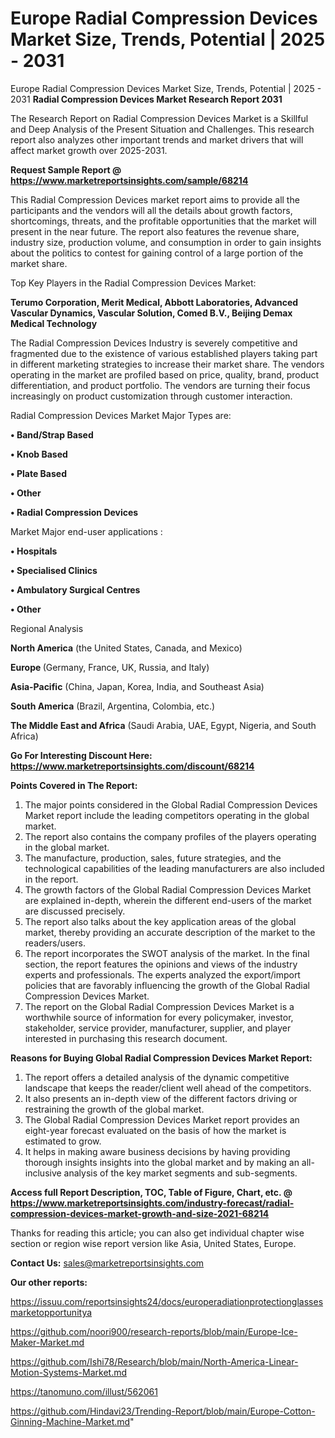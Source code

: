 # Europe Radial Compression Devices Market Size, Trends, Potential | 2025 - 2031
 Europe Radial Compression Devices Market Size, Trends, Potential | 2025 - 2031
<strong>Radial Compression Devices Market Research Report 2031</strong>

The Research Report on Radial Compression Devices Market is a Skillful and Deep Analysis of the Present Situation and Challenges. This research report also analyzes other important trends and market drivers that will affect market growth over 2025-2031.

<strong>Request Sample Report @ <a href=https://www.marketreportsinsights.com/sample/68214>https://www.marketreportsinsights.com/sample/68214</a></strong>

This Radial Compression Devices market report aims to provide all the participants and the vendors will all the details about growth factors, shortcomings, threats, and the profitable opportunities that the market will present in the near future. The report also features the revenue share, industry size, production volume, and consumption in order to gain insights about the politics to contest for gaining control of a large portion of the market share.

Top Key Players in the Radial Compression Devices Market:

<strong>Terumo Corporation, Merit Medical, Abbott Laboratories, Advanced Vascular Dynamics, Vascular Solution, Comed B.V., Beijing Demax Medical Technology</strong>

The Radial Compression Devices Industry is severely competitive and fragmented due to the existence of various established players taking part in different marketing strategies to increase their market share. The vendors operating in the market are profiled based on price, quality, brand, product differentiation, and product portfolio. The vendors are turning their focus increasingly on product customization through customer interaction.

Radial Compression Devices Market Major Types are:

<strong>• Band/Strap Based

• Knob Based

• Plate Based

• Other

• Radial Compression Devices</strong>

Market Major end-user applications :

<strong>• Hospitals

• Specialised Clinics

• Ambulatory Surgical Centres

• Other</strong>

Regional Analysis

</u><strong><b>North America</b></strong> (the United States, Canada, and Mexico)

<strong><b>Europe </b></strong>(Germany, France, UK, Russia, and Italy)

<strong><b>Asia-Pacific</b></strong> (China, Japan, Korea, India, and Southeast Asia)

<strong><b>South America</b></strong> (Brazil, Argentina, Colombia, etc.)

<strong><b>The Middle East and Africa</b></strong> (Saudi Arabia, UAE, Egypt, Nigeria, and South Africa)

<strong>Go For Interesting Discount Here: <a href=https://www.marketreportsinsights.com/discount/68214>https://www.marketreportsinsights.com/discount/68214</a></strong>

<strong>Points Covered in The Report:</strong>
<ol>
  <li>The major points considered in the Global Radial Compression Devices Market report include the leading competitors operating in the global market.</li>
  <li>The report also contains the company profiles of the players operating in the global market.</li>
  <li>The manufacture, production, sales, future strategies, and the technological capabilities of the leading manufacturers are also included in the report.</li>
  <li>The growth factors of the Global Radial Compression Devices Market are explained in-depth, wherein the different end-users of the market are discussed precisely.</li>
  <li>The report also talks about the key application areas of the global market, thereby providing an accurate description of the market to the readers/users.</li>
  <li>The report incorporates the SWOT analysis of the market. In the final section, the report features the opinions and views of the industry experts and professionals. The experts analyzed the export/import policies that are favorably influencing the growth of the Global Radial Compression Devices Market.</li>
  <li>The report on the Global Radial Compression Devices Market is a worthwhile source of information for every policymaker, investor, stakeholder, service provider, manufacturer, supplier, and player interested in purchasing this research document.</li>
</ol>
<strong>Reasons for Buying Global Radial Compression Devices Market Report:</strong>

<ol>
  <li>The report offers a detailed analysis of the dynamic competitive landscape that keeps the reader/client well ahead of the competitors.</li>
  <li>It also presents an in-depth view of the different factors driving or restraining the growth of the global market.</li>
  <li>The Global Radial Compression Devices Market report provides an eight-year forecast evaluated on the basis of how the market is estimated to grow.</li>
  <li>It helps in making aware business decisions by having providing thorough insights insights into the global market and by making an all-inclusive analysis of the key market segments and sub-segments.</li>
</ol>
<strong>Access full Report Description, TOC, Table of Figure, Chart, etc. @ <a href=https://www.marketreportsinsights.com/industry-forecast/radial-compression-devices-market-growth-and-size-2021-68214>https://www.marketreportsinsights.com/industry-forecast/radial-compression-devices-market-growth-and-size-2021-68214</a></strong>


Thanks for reading this article; you can also get individual chapter wise section or region wise report version like Asia, United States, Europe.

<strong>Contact Us:</strong>
sales@marketreportsinsights.com

<strong>Our other reports:</strong>

<a href=https://issuu.com/reportsinsights24/docs/europeradiationprotectionglassesmarketopportunitya>https://issuu.com/reportsinsights24/docs/europeradiationprotectionglassesmarketopportunitya</a>

<a href=https://github.com/noori900/research-reports/blob/main/Europe-Ice-Maker-Market.md>https://github.com/noori900/research-reports/blob/main/Europe-Ice-Maker-Market.md</a>

<a href=https://github.com/Ishi78/Research/blob/main/North-America-Linear-Motion-Systems-Market.md>https://github.com/Ishi78/Research/blob/main/North-America-Linear-Motion-Systems-Market.md</a>

<a href=https://tanomuno.com/illust/562061>https://tanomuno.com/illust/562061</a>

<a href=https://github.com/Hindavi23/Trending-Report/blob/main/Europe-Cotton-Ginning-Machine-Market.md>https://github.com/Hindavi23/Trending-Report/blob/main/Europe-Cotton-Ginning-Machine-Market.md</a>"
